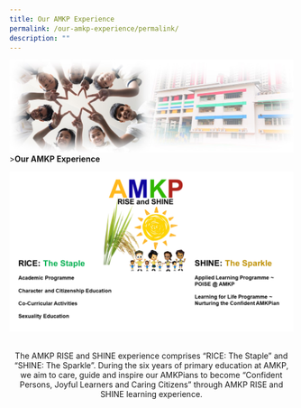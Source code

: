 ```yaml
---
title: Our AMKP Experience
permalink: /our-amkp-experience/permalink/
description: ""
---
```

![Sub-banner](/images/sub%20banner.jpg)
&gt;**Our AMKP Experience**

![Overview](/images/About%20Us/Our%20AMKP%20Experience/our%20amkp%20experience%20landing.png)

<br>
<center>The AMKP RISE and SHINE experience comprises “RICE: The Staple” and “SHINE: The Sparkle”. During the six years of primary education at AMKP, we aim to care, guide and inspire our AMKPians to become “Confident Persons, Joyful Learners and Caring Citizens” through AMKP RISE and SHINE learning experience.<center></center></center>